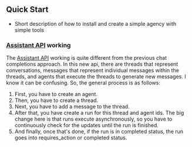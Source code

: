 ## Quick Start

- Short description of how to install and create a simple agency with simple tools

### [Assistant API](https://platform.openai.com/docs/assistants/overview/agents)  working

The [Assistant API](https://platform.openai.com/docs/assistants/overview/agents) working is quite different from the previous chat completions approach. In this new api, there are threads that represent conversations, messages that represent individual messages within the threads, and agents that execute the threads to generate new messages.
I know it can be confusing. So, the general process is as follows: 

1. First, you have to create an agent. 
2. Then, you have to create a thread. 
3. Next, you have to add a message to the thread. 
4. After that, you have create a run for this thread and agent ids. 
The big change here is that runs execute asynchronously, so you have to continuously check for the updates until the run is finished. 
5. And finally, once that's done, if the run is in completed status, the run goes into requires_action or completed status. 
